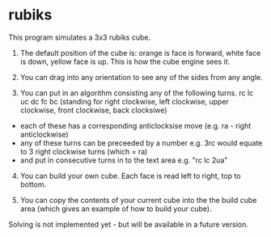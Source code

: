 # rubiks
This program simulates a 3x3 rubiks cube.

1. The default position of the cube is: orange is face is forward, white face is down, yellow face is up. This is how the cube engine sees it. 

2. You can drag into any orientation to see any of the sides from any angle.

3. You can put in an algorithm consisting any of the following turns.
  rc lc uc dc fc bc (standing for right clockwise, left clockwise, upper clockwise, front clockwise, back clocksiwe)
  - each of these has a corresponding anticlocksise move (e.g. ra - right anticlockwise)
  - any of these turns can be preceeded by a number e.g. 3rc would equate to 3 right clockwise turns (which = ra)
  - and put in consecutive turns in to the text area e.g. "rc lc 2ua" 
  
4. You can build your own cube. Each face is read left to right, top to bottom.
  
5. You can copy the contents of your current cube into the the build cube area (which gives an example of how to build your cube).
 
Solving is not implemented yet - but will be available in a future version.
